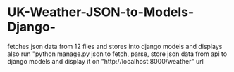 # UK-Weather-JSON-to-Models-Django-
fetches json data from 12 files and stores into django models and displays also
run "python manage.py json to fetch, parse, store json data from api to django models and display it on "http://localhost:8000/weather" url
